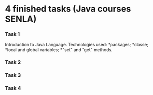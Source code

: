 # 4 finished tasks (Java courses SENLA)
### Task 1
Introduction to Java Language. 
Technologies used:
*packages;
*classe;
*local and global variables;
*"set" and "get" methods.

### Task 2


### Task 3



### Task 4
